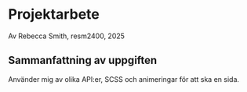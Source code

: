 # Projektarbete
Av Rebecca Smith, resm2400, 2025
## Sammanfattning av uppgiften 
Använder mig av olika API:er, SCSS och animeringar för att ska en sida. 